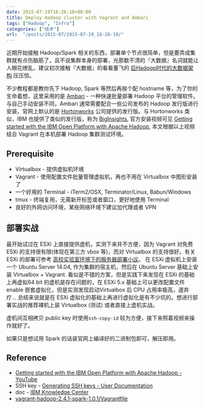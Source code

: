 ```yaml
---
date: 2015-07-19T16:26:10+08:00
title: Deploy Hadoop cluster with Vagrant and Ambari
tags: ["Hadoop", "Infra"]
categories: ["技术"]
url:  "/posts/2015-07/2015-07-19_16-26-10/"
---
```


近期开始接触 Hadoop/Spark 相关的东西，部署单个节点很简单，但是要弄成集群就有点伤脑筋了，且不说集群本身的部署，光那数不清的『大数据』名词就能让人眼花缭乱，建议初次接触『大数据』的看看董飞的 [后Hadoop时代的大数据架构](http://zhuanlan.zhihu.com/donglaoshi/19962491) 压压惊。

不少教程都是教你先下 Hadoop, Spark 等然后再挨个配 hostname 等，为了你的生命着想，这里采用的是 [Ambari](https://ambari.apache.org/) - 一种快速批量部署 Hadoop 平台的管理软件。与自己手动安装不同，Ambari 通常需要配合一些公司发布的 Hadoop 发行版进行安装，官网上默认的是 [Hortonworks](http://hortonworks.com/) 公司提供的发行版。与 Hortonworks 类似，IBM 也提供了类似的发行版，称为 [BigInsights](http://www-01.ibm.com/software/data/infosphere/hadoop/enterprise.html), 官方安装视频可见 [Getting started with the IBM Open Platform with Apache Hadoop](https://www.youtube.com/watch?v=l54JqN06Zvk), 本文根据以上视频结合 Vagrant 在本机部署 Hadoop 集群测试环境。

## Prerequisite

- Virtualbox - 提供虚拟机环境
- Vagrant - 使用配置文件批量管理虚拟机，再也不用在 Virtualbox 中图形安装了
- 一个好用的 Terminal - iTerm2/OSX, Terminator/Linux, Babun/Windows
- tmux - 终端复用，无需新开标签或者窗口，更好地使用 Terminal
- 良好的外网访问环境，某些网络环境下建议加代理或者 VPN

## 部署实战

最开始试过在 ESXi 上直接提供虚机，实测下来并不方便，因为 Vagrant 对免费 ESXi 的支持很有限(体现在第三方 vbox 等)，而对 Virtualbox 的支持很好。有关 ESXi 的部署可参考 [高校实验室环境下的服务器部署小议](/posts/2014-09/2014-09-19_23-53-51/)。
在 ESXi 虚拟机上安装一个 Ubuntu Server 14.04, 作为集群的宿主机，然后在 Ubuntu Server 基础上安装 Virtualbox + Vagrant. 看似是不错的方案，但是实践下来发现在 ESXi 的基础上再虚拟64 bit 的虚机是存在问题的，在 ESXi 5.x 基础上可以更改配置文件 enable 嵌套虚拟化，但是实测发现启动Virtualbox 后 CPU 占用率极高，遂弃疗... 总结来说就是在 ESXi 虚拟化的基础上再进行虚拟化是有不少坑的。想进行部署实战的推荐裸机上装 Virtualbox (测试) 或者直接上虚机实战。

虚机间互相拷贝 public key 时使用`ssh-copy-id` 较为方便，接下来照着视频来操作就好了。

如果只是想试用 Spark 的话装官网上编译好的二进制包即可，解压即用。

## Reference

- [Getting started with the IBM Open Platform with Apache Hadoop - YouTube](https://www.youtube.com/watch?v=l54JqN06Zvk) 
- SSH key - [Generating SSH keys - User Documentation](https://help.github.com/articles/generating-ssh-keys/) 
- doc - [IBM Knowledge Center](http://www-01.ibm.com/support/knowledgecenter/SSPT3X_4.0.0/com.ibm.swg.im.infosphere.biginsights.install.doc/doc/bi_install_iop_biginsights.html?lang=en)
- [vagrant-hadoop-2.4.1-spark-1.0.1/Vagrantfile](https://github.com/vangj/vagrant-hadoop-2.4.1-spark-1.0.1/blob/master/Vagrantfile)